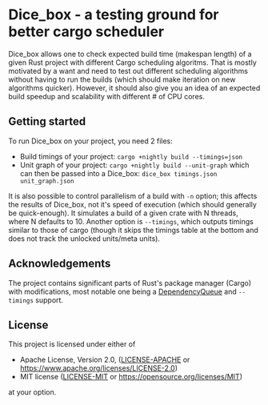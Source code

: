 # Dice_box - a testing ground for better cargo scheduler

Dice_box allows one to check expected build time (makespan length) of a given Rust project with different Cargo scheduling algoritms.
That is mostly motivated by a want and need to test out different scheduling algorithms without having to run the builds (which should make iteration on new algorithms quicker).
However, it should also give you an idea of an expected build speedup and scalability with different # of CPU cores.

## Getting started

To run Dice_box on your project, you need 2 files:
- Build timings of your project: `cargo +nightly build --timings=json`
- Unit graph of your project: `cargo +nightly build --unit-graph`
which can then be passed into a Dice_box:
`dice_box timings.json unit_graph.json`

It is also possible to control parallelism of a build with `-n` option; this affects the results of Dice_box, not it's speed of execution (which should generally be quick-enough). It simulates a build of a given crate with N threads, where N defaults to 10.
Another option is `--timings`, which outputs timings similar to those of cargo (though it skips the timings table at the bottom and does not track the unlocked units/meta units).

## Acknowledgements
The project contains significant parts of Rust's package manager (Cargo) with modifications, most notable one being a [DependencyQueue](https://github.com/rust-lang/cargo/blob/c031b0c69e2ca6202d6f13a04313841553ff42b9/src/cargo/util/dependency_queue.rs) and `--timings` support.
## License

This project is licensed under either of

 * Apache License, Version 2.0, ([LICENSE-APACHE](LICENSE-APACHE) or
   https://www.apache.org/licenses/LICENSE-2.0)
 * MIT license ([LICENSE-MIT](LICENSE-MIT) or
   https://opensource.org/licenses/MIT)

at your option.
